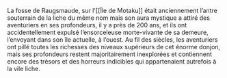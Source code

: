 La fosse de Raugsmaude, sur l'[[Île de Motaku]] était anciennement l’antre souterrain de la liche du même nom mais son aura mystique a attiré des aventuriers en ses profondeurs, il y a près de 200 ans, et ils ont accidentellement expulsé l’ensorceleuse morte-vivante de sa demeure, l’envoyant dans son île actuelle, à l’ouest. Au fil des siècles, les aventuriers ont pillé toutes les richesses des niveaux supérieurs de cet énorme donjon, mais ses profondeurs restent majoritairement inexplorées et contiennent encore des trésors et des horreurs indicibles qui appartenaient autrefois à la vile liche.